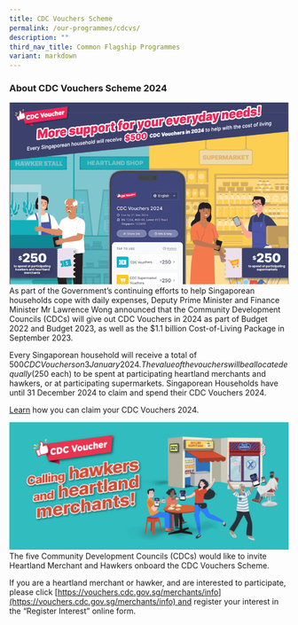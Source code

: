 ```yaml
---
title: CDC Vouchers Scheme
permalink: /our-programmes/cdcvs/
description: ""
third_nav_title: Common Flagship Programmes
variant: markdown
---
```

### About CDC Vouchers Scheme 2024

![](/images/Key_Visual.png)
As part of the Government’s continuing efforts to help Singaporean households cope with daily expenses, Deputy Prime Minister and Finance Minister Mr Lawrence Wong announced that the Community Development Councils (CDCs) will give out CDC Vouchers in 2024 as part of Budget 2022 and Budget 2023, as well as the $1.1 billion Cost-of-Living Package in September 2023.

Every Singaporean household will receive a total of $500 CDC Vouchers on 3 January 2024.  The value of the vouchers will be allocated equally ($250 each) to be spent at participating heartland merchants and hawkers, or at participating supermarkets. Singaporean Households have until 31 December 2024 to claim and spend their CDC Vouchers 2024.

[Learn](https://vouchers.cdc.gov.sg/residents/info) how you can claim your CDC Vouchers 2024.

![cdc vouchers merchants](/images/Common%20Flagship%20Progs/CDCV%20Merchants.png)
The five Community Development Councils (CDCs) would like to invite Heartland Merchant and Hawkers onboard the CDC Vouchers Scheme.  
  
If you are a heartland merchant or hawker, and are interested to participate, please click [https://vouchers.cdc.gov.sg/merchants/info](https://vouchers.cdc.gov.sg/merchants/info) and register your interest in the “Register Interest” online form.